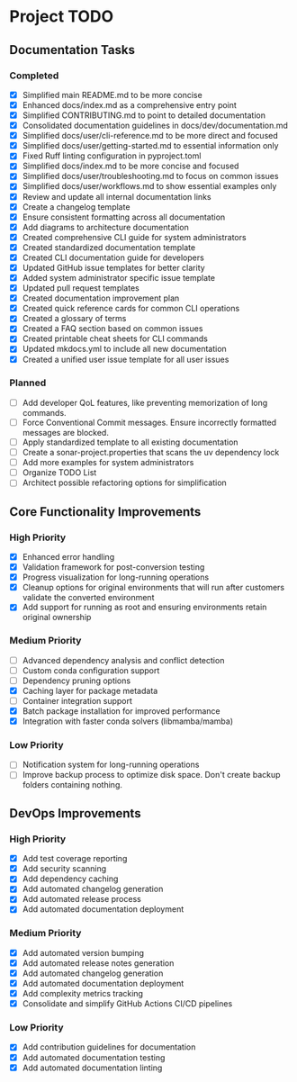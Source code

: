 # Project TODO

## Documentation Tasks

### Completed

- [x] Simplified main README.md to be more concise
- [x] Enhanced docs/index.md as a comprehensive entry point
- [x] Simplified CONTRIBUTING.md to point to detailed documentation
- [x] Consolidated documentation guidelines in docs/dev/documentation.md
- [x] Simplified docs/user/cli-reference.md to be more direct and focused
- [x] Simplified docs/user/getting-started.md to essential information only
- [x] Fixed Ruff linting configuration in pyproject.toml
- [x] Simplified docs/index.md to be more concise and focused
- [x] Simplified docs/user/troubleshooting.md to focus on common issues
- [x] Simplified docs/user/workflows.md to show essential examples only
- [x] Review and update all internal documentation links
- [x] Create a changelog template
- [x] Ensure consistent formatting across all documentation
- [x] Add diagrams to architecture documentation
- [x] Created comprehensive CLI guide for system administrators
- [x] Created standardized documentation template
- [x] Created CLI documentation guide for developers
- [x] Updated GitHub issue templates for better clarity
- [x] Added system administrator specific issue template
- [x] Updated pull request templates
- [x] Created documentation improvement plan
- [x] Created quick reference cards for common CLI operations
- [x] Created a glossary of terms
- [x] Created a FAQ section based on common issues
- [x] Created printable cheat sheets for CLI commands
- [x] Updated mkdocs.yml to include all new documentation
- [x] Created a unified user issue template for all user issues

### Planned

- [ ] Add developer QoL features, like preventing memorization of long commands.
- [ ] Force Conventional Commit messages. Ensure incorrectly formatted messages are blocked.
- [ ] Apply standardized template to all existing documentation
- [ ] Create a sonar-project.properties that scans the uv dependency lock
- [ ] Add more examples for system administrators
- [ ] Organize TODO List
- [ ] Architect possible refactoring options for simplification

## Core Functionality Improvements

### High Priority

- [x] Enhanced error handling
- [x] Validation framework for post-conversion testing
- [x] Progress visualization for long-running operations
- [x] Cleanup options for original environments that will run after customers validate the converted environment
- [x] Add support for running as root and ensuring environments retain original ownership

### Medium Priority

- [ ] Advanced dependency analysis and conflict detection
- [ ] Custom conda configuration support
- [ ] Dependency pruning options
- [x] Caching layer for package metadata
- [ ] Container integration support
- [x] Batch package installation for improved performance
- [x] Integration with faster conda solvers (libmamba/mamba)

### Low Priority

- [ ] Notification system for long-running operations
- [ ] Improve backup process to optimize disk space. Don't create backup folders containing nothing.

## DevOps Improvements

### High Priority

- [x] Add test coverage reporting
- [x] Add security scanning
- [x] Add dependency caching
- [x] Add automated changelog generation
- [x] Add automated release process
- [x] Add automated documentation deployment

### Medium Priority

- [x] Add automated version bumping
- [x] Add automated release notes generation
- [x] Add automated changelog generation
- [x] Add automated documentation deployment
- [x] Add complexity metrics tracking
- [x] Consolidate and simplify GitHub Actions CI/CD pipelines

### Low Priority

- [x] Add contribution guidelines for documentation
- [x] Add automated documentation testing
- [x] Add automated documentation linting
